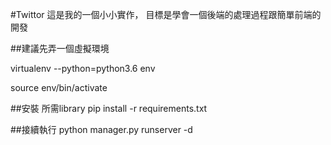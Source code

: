 #Twittor
這是我的一個小小實作，
目標是學會一個後端的處理過程跟簡單前端的開發

##建議先弄一個虛擬環境

virtualenv --python=python3.6 env

source env/bin/activate

##安裝 所需library
pip install -r requirements.txt

##接續執行
python manager.py runserver -d

